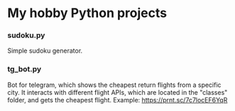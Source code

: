 # My hobby Python projects
### sudoku.py 
Simple sudoku generator.
### tg_bot.py 
Bot for telegram, which shows the cheapest return flights from a specific city. It interacts with different flight APIs, which are located in the "classes" folder, and gets the cheapest flight.
Example: https://prnt.sc/7c7locEF6YqR
